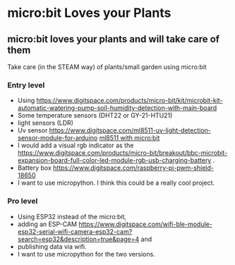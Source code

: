 # micro:bit Loves your Plants

## micro:bit loves your plants and will take care of them

Take care (in the STEAM way) of  plants/small garden using micro:bit 

### Entry level
* Using https://www.digitspace.com/products/micro-bit/kit/microbit-kit-automatic-watering-pump-soil-humidity-detection-with-main-board 
* Some temperature sensors (DHT22 or GY-21-HTU21) 
* light sensors (LDR) 
* Uv sensor  https://www.digitspace.com/ml8511-uv-light-detection-sensor-module-for-arduino [ml8511 with micro:bit](http://www.microbitlearning.com/code/arduino/microbit-ml8511-sensor-example.php)
* I would add a visual rgb indicator as the https://www.digitspace.com/products/micro-bit/breakout/bbc-microbit-expansion-board-full-color-led-module-rgb-usb-charging-battery . 
* Battery box https://www.digitspace.com/raspberry-pi-pwm-shield-18650
* I want to use micropython.
I think this could be a really cool project.

### Pro level
* Using ESP32 instead of the micro:bit, 
* adding an ESP-CAM https://www.digitspace.com/wifi-ble-module-esp32-serial-wifi-camera-esp32-cam?search=esp32&description=true&page=4 and 
* publishing data via wifi.  
* I want to use micropython for the two versions.

